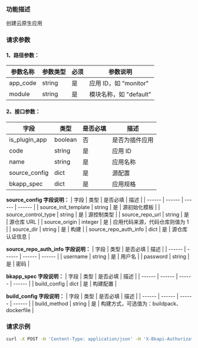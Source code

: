 ### 功能描述
创建云原生应用

### 请求参数

#### 1、路径参数：
|   参数名称   |    参数类型  |  必须  |     参数说明     |
| ------------ | ------------ | ------ | ---------------- |
| app_code   | string | 是 | 应用 ID，如 "monitor" |
| module   | string | 是 | 模块名称，如 "default" |

#### 2、接口参数：
| 字段 |   类型 |  是否必填 | 描述 |
| ------ | ------ | ------ | ------ |
| is_plugin_app | boolean | 否 | 是否为插件应用 |
| code | string | 是 | 应用 ID |
| name | string | 是 | 应用名称 |
| source_config | dict | 是 | 源配置 |
| bkapp_spec | dict | 是 | 应用规格 |


**source_config 字段说明：**
| 字段 |   类型 |  是否必填 | 描述 |
| ------ | ------ | ------ | ------ |
| source_init_template | string | 是 | 源初始化模板 |
| source_control_type | string | 是 | 源控制类型 |
| source_repo_url | string | 是 | 源仓库 URL |
| source_origin | integer | 是 | 应用代码来源，代码仓库则值为 1 |
| source_dir | string | 是 | 构建 |
| source_repo_auth_info | dict | 是 | 源仓库认证信息 |

**source_repo_auth_info 字段说明：**
| 字段 |   类型 |  是否必填 | 描述 |
| ------ | ------ | ------ | ------ |
| username | string | 是 | 用户名 |
| password | string | 是 | 密码 |

**bkapp_spec 字段说明：**
| 字段 |   类型 |  是否必填 | 描述 |
| ------ | ------ | ------ | ------ |
| build_config | dict | 是 | 构建配置 |

**build_config 字段说明：**
| 字段 |   类型 |  是否必填 | 描述 |
| ------ | ------ | ------ | ------ |
| build_method | string | 是 | 构建方式，可选值为：buildpack、dockerfile |

### 请求示例
```bash
curl -X POST -H 'Content-Type: application/json' -H 'X-Bkapi-Authorization: {"bk_app_code": "apigw-api-test", "bk_app_secret": "***", "bk_token": "***"}' -d '{   "is_plugin_app": false,   "region": "default",   "code": "plugin1",   "name": "plugin1",   "source_config": {       "source_init_template": "bk-apigw-plugin-python",       "source_control_type": "bare_git",       "source_repo_url": "https://gitee.com/example/apps.git",       "source_origin": 1,       "source_dir": "plugin",       "source_repo_auth_info": {           "username": "xxxxxx ",           "password": "***"       }   },   "bkapp_spec": {       "build_config": {           "build_method": "buildpack"       }   }}' --insecure https://bkapi.example.com/api/bkpaas3/stag/bkapps/cloud-native/
```